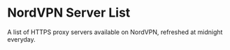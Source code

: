 # NordVPN Server List
A list of HTTPS proxy servers available on NordVPN, refreshed at midnight everyday.
